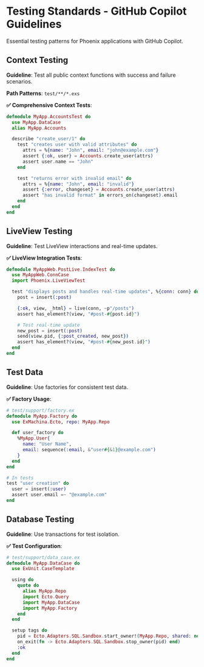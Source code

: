 # Testing Standards - GitHub Copilot Guidelines

Essential testing patterns for Phoenix applications with GitHub Copilot.

## Context Testing

**Guideline**: Test all public context functions with success and failure scenarios.

**Path Patterns**: `test/**/*.exs`

**✅ Comprehensive Context Tests**:
```elixir
defmodule MyApp.AccountsTest do
  use MyApp.DataCase
  alias MyApp.Accounts

  describe "create_user/1" do
    test "creates user with valid attributes" do
      attrs = %{name: "John", email: "john@example.com"}
      assert {:ok, user} = Accounts.create_user(attrs)
      assert user.name == "John"
    end

    test "returns error with invalid email" do
      attrs = %{name: "John", email: "invalid"}
      assert {:error, changeset} = Accounts.create_user(attrs)
      assert "has invalid format" in errors_on(changeset).email
    end
  end
end
```

## LiveView Testing

**Guideline**: Test LiveView interactions and real-time updates.

**✅ LiveView Integration Tests**:
```elixir
defmodule MyAppWeb.PostLive.IndexTest do
  use MyAppWeb.ConnCase
  import Phoenix.LiveViewTest

  test "displays posts and handles real-time updates", %{conn: conn} do
    post = insert(:post)

    {:ok, view, _html} = live(conn, ~p"/posts")
    assert has_element?(view, "#post-#{post.id}")

    # Test real-time update
    new_post = insert(:post)
    send(view.pid, {:post_created, new_post})
    assert has_element?(view, "#post-#{new_post.id}")
  end
end
```

## Test Data

**Guideline**: Use factories for consistent test data.

**✅ Factory Usage**:
```elixir
# test/support/factory.ex
defmodule MyApp.Factory do
  use ExMachina.Ecto, repo: MyApp.Repo

  def user_factory do
    %MyApp.User{
      name: "User Name",
      email: sequence(:email, &"user#{&1}@example.com")
    }
  end
end

# In tests
test "user creation" do
  user = insert(:user)
  assert user.email =~ "@example.com"
end
```

## Database Testing

**Guideline**: Use transactions for test isolation.

**✅ Test Configuration**:
```elixir
# test/support/data_case.ex
defmodule MyApp.DataCase do
  use ExUnit.CaseTemplate

  using do
    quote do
      alias MyApp.Repo
      import Ecto.Query
      import MyApp.DataCase
      import MyApp.Factory
    end
  end

  setup tags do
    pid = Ecto.Adapters.SQL.Sandbox.start_owner!(MyApp.Repo, shared: not tags[:async])
    on_exit(fn -> Ecto.Adapters.SQL.Sandbox.stop_owner(pid) end)
    :ok
  end
end
```
